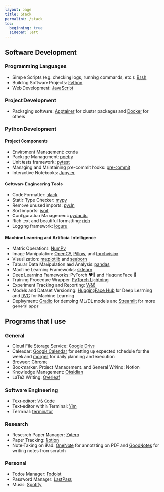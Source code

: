 ```yaml
---
layout: page
title: Stack
permalink: /stack
toc:
  beginning: true
  sidebar: left
---
```


## Software Development
### Programming Languages
* Simple Scripts (e.g. checking logs, running commands, etc.): [Bash](https://www.gnu.org/software/bash/)
* Building Software Projects: [Python](https://www.python.org/)
* Web Development: [JavaScript](https://www.javascript.com/)


### Project Development
* Packaging software:  [Apptainer](https://apptainer.org/) for cluster packages and [Docker](https://www.docker.com/) for others

### Python Development
#### Project Components
* Enviroment Management: [conda](https://conda.io/)
* Package Management: [poetry](https://python-poetry.org/)
* Unit tests framework: [pytest](https://docs.pytest.org/en/7.2.x/)
* Managing and Maintaining pre-commit hooks: [pre-commit](https://pre-commit.com/)
* Interactive Notebooks: [Jupyter](https://jupyter.org/)


#### Software Engineering Tools
* Code Formatter: [black](https://github.com/psf/black)
* Static Type Checker: [mypy](https://www.mypy-lang.org/)
* Remove unused imports: [pycln](https://github.com/hadialqattan/pycln)
* Sort imports: [isort](https://pycqa.github.io/isort/)
* Configuration Management: [pydantic](https://docs.pydantic.dev/)
* Rich text and beautiful formatting: [rich](https://github.com/Textualize/rich)
* Logging framework: [loguru](https://github.com/Delgan/loguru)

#### Machine Leanring and Artificial Intelligence

* Matrix Operations: [NumPy](https://numpy.org/)
* Image Manipulation: [OpenCV](https://opencv.org/), [Pillow](https://pillow.readthedocs.io/en/stable/), and [torchvision](https://pytorch.org/vision/stable/index.html)
* Visualization: [matplotlib](https://matplotlib.org/) and [seaborn](https://seaborn.pydata.org/)
* Tabular Data Manipulation and Analysis: [pandas](https://pandas.pydata.org/)
* Machine Learning Frameworks: [sklearn](https://scikit-learn.org/stable/)
* Deep Learning Frameworks: [PyTorch](https://pytorch.org/) ❤️‍🔥 and [HuggingFace](https://huggingface.co) 🤗
* Training Procedure Wrapper: [PyTorch Lightning](https://pytorch-lightning.readthedocs.io/en/stable/)
* Experiment Tracking and Reporting: [W&B](https://wandb.ai/site)
* Models and Dataset Versioning: [HuggingFace Hub](https://huggingface.co/docs/hub/index) for Deep Learning and [DVC](https://dvc.org/) for Machine Learning
* Deployment: [Gradio](https://gradio.app/) for demoing ML/DL models and [Streamlit](https://streamlit.io/) for more general apps


##  Programs that I use
### General
* Cloud File Storage Service: [Google Drive](https://www.google.com/drive/)
* Calendar: [Google Calendar](https://www.google.com/calendar) for setting up expected schedule for the week and [morgen](https://www.morgen.so/) for daily planning and execution
* Browser: [Chrome](https://www.google.com/chrome/)
* Bookmarker, Project Management, and General Writing: [Notion](https://www.notion.so/)
* Knowledge Management: [Obsidian](https://obsidian.md/)
* LaTeX Writing: [Overleaf](https://www.overleaf.com/)

### Software Engineering
* Text-editor: [VS Code](https://code.visualstudio.com/)
* Text-editor within Terminal: [Vim](https://www.vim.org/)
* Terminal: [terminator](https://gnometerminator.blogspot.com/p/introduction.html)

### Research
* Research Paper Manager: [Zotero](https://www.zotero.org/)
* Paper Tracking: [Notion](notion.so)
* Note-Taking on iPad: [OneNote]() for annotating on PDF and [GoodNotes]() for writing notes from scratch


### Personal
* Todos Manager: [Todoist](https://todoist.com/)
* Password Manager: [LastPass](https://www.lastpass.com/)
* Music: [Spotify](https://www.spotify.com/)
